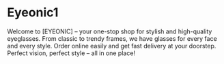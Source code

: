 # Eyeonic1
Welcome to [EYEONIC] – your one-stop shop for stylish and high-quality eyeglasses. From classic to trendy frames, we have glasses for every face and every style. Order online easily and get fast delivery at your doorstep. Perfect vision, perfect style – all in one place!
